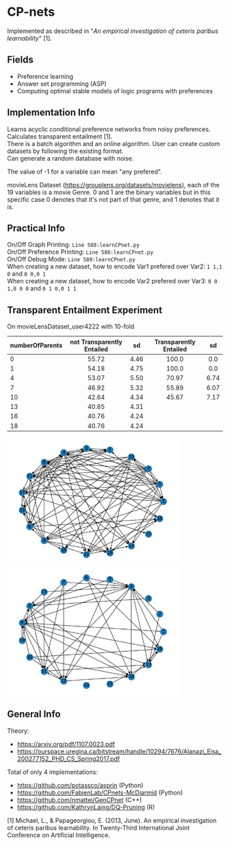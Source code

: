 # CP-nets

Implemented as described in "_An empirical investigation of ceteris paribus learnability_" [1].

## Fields
  
* Preference learning  
* Answer set programming (ASP)  
* Computing optimal stable models of logic programs with preferences  

## Implementation Info

Learns acyclic conditional preference networks from noisy preferences.  
Calculates transparent entailment [1].  
There is a batch algorithm and an online algorithm.
User can create custom datasets by following the existing format.  
Can generate a random database with noise.

The value of -1 for a variable can mean "any prefered".

movieLens Dataset (<https://grouplens.org/datasets/movielens),> each of the 19 variables is a movie Genre. 0 and 1 are the binary variables but in this specific case 0 denotes that it's not part of that genre, and 1 denotes that it is.

## Practical Info

On/Off Graph Printing: `Line 588:learnCPnet.py`  
On/Off Preference Printing: `Line 588:learnCPnet.py`  
On/Off Debug Mode: `Line 589:learnCPnet.py`  
When creating a new dataset, how to encode Var1 prefered over Var2: `1 1,1 0` and `0 0,0 1`  
When creating a new dataset, how to encode Var2 prefered over Var3: `0 0 1,0 0 0` and `0 1 0,0 1 1`  

## Transparent Entailment Experiment

On movieLensDataset_user4222 with 10-fold

| numberOfParents | not Transparently Entailed | sd |Transparently Entailed | sd |
|:-|:-:|:-:|:-:|:-:|
| 0  | 55.72 | 4.46 | 100.0 | 0.0 |
| 1  | 54.18 | 4.75 | 100.0 | 0.0 |
| 4  | 53.07 | 5.50 | 70.97 | 6.74 |
| 7  | 46.92 | 5.32 | 55.89 | 6.07 |
| 10 | 42.64 | 4.34 | 45.67 | 7.17 |
| 13 | 40.85 | 4.31
| 16 | 40.76 | 4.24
| 18 | 40.76 | 4.24

<img src="https://raw.githubusercontent.com/spykard/Conditional-Preference-Networks/master/Transparent-Entailment-Experiment/movieLensDataset_user4222_6Parents_NonTE.png" width=400 alt="aaa">
<img src="https://raw.githubusercontent.com/spykard/Conditional-Preference-Networks/master/Transparent-Entailment-Experiment/movieLensDataset_user4222_6Parents_TE.png" width=400>

## General Info

Theory:

* <https://arxiv.org/pdf/1107.0023.pdf>
* <https://ourspace.uregina.ca/bitstream/handle/10294/7676/Alanazi_Eisa_200277152_PHD_CS_Spring2017.pdf>

Total of only 4 implementations:

* <https://github.com/potassco/asprin> (Python)
* <https://github.com/FabienLab/CPnets-McDiarmid> (Python)
* <https://github.com/nmattei/GenCPnet> (C++)
* <https://github.com/KathrynLaing/DQ-Pruning> (R)

[1] Michael, L., & Papageorgiou, E. (2013, June). An empirical investigation of ceteris paribus learnability. In Twenty-Third International Joint Conference on Artificial Intelligence.